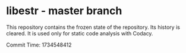 # libestr - master branch

This repository contains the frozen state of the repository.
Its history is cleared. It is used only for static code
analysis with Codacy.

Commit Time: 1734548412